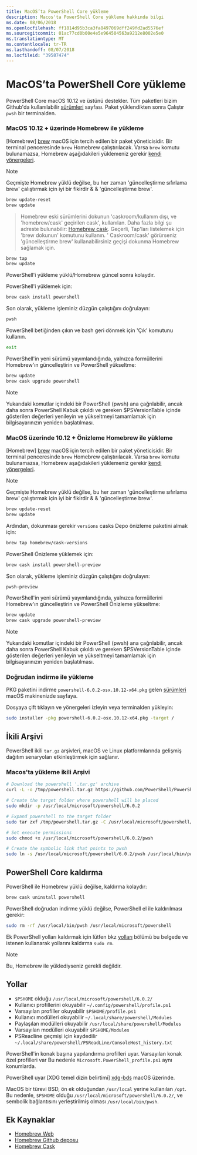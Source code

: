 ```yaml
---
title: MacOS’ta PowerShell Core yükleme
description: Macos'ta PowerShell Core yükleme hakkında bilgi
ms.date: 08/06/2018
ms.openlocfilehash: ff1814d95b3ca3fa8497069dff249fd2ad5576ef
ms.sourcegitcommit: 01ac77cd0b00e4e5e964504563a9212e8002e5e0
ms.translationtype: MT
ms.contentlocale: tr-TR
ms.lasthandoff: 08/07/2018
ms.locfileid: "39587474"
---
```

# <a name="installing-powershell-core-on-macos"></a>MacOS’ta PowerShell Core yükleme

PowerShell Core macOS 10.12 ve üstünü destekler.
Tüm paketleri bizim Github'da kullanılabilir [sürümleri][] sayfası.
Paket yüklendikten sonra Çalıştır `pwsh` bir terminalden.

### <a name="installation-via-homebrew-on-macos-1012"></a>MacOS 10.12 + üzerinde Homebrew ile yükleme

[Homebrew] [ brew] macOS için tercih edilen bir paket yöneticisidir.
Bir terminal penceresinde `brew` Homebrew çalıştırılacak.  Varsa `brew` komutu bulunamazsa, Homebrew aşağıdakileri yüklemeniz gerekir [kendi yönergeleri][brew].

> [!NOTE]
> Geçmişte Homebrew yüklü değilse, bu her zaman 'güncelleştirme sıfırlama brew' çalıştırmak için iyi bir fikirdir & & 'güncelleştirme brew'.
```sh
brew update-reset
brew update
```

> Homebrew eski sürümlerini dokunun 'caskroom/kullanım dışı, ve 'homebrew/cask' geçirilen cask', kullanılan.  Daha fazla bilgi şu adreste bulunabilir: [Homebrew cask][cask]. Geçerli, Tap'ları listelemek için 'brew dokunun' komutunu kullanın.  ' Caskroom/cask' görürseniz 'güncelleştirme brew' kullanabilirsiniz geçişi dokunma Homebrew sağlamak için.

```sh
brew tap
brew update
```

PowerShell'i yükleme yüklü/Homebrew güncel sonra kolaydır.

PowerShell'i yüklemek için:

```sh
brew cask install powershell
```

Son olarak, yükleme işleminiz düzgün çalıştığını doğrulayın:

```sh
pwsh
```

PowerShell betiğinden çıkın ve bash geri dönmek için 'Çık' komutunu kullanın.
```sh
exit
```

PowerShell'in yeni sürümü yayımlandığında, yalnızca formüllerini Homebrew'ın güncelleştirin ve PowerShell yükseltme:

```sh
brew update
brew cask upgrade powershell
```

> [!NOTE]
> Yukarıdaki komutlar içindeki bir PowerShell (pwsh) ana çağrılabilir, ancak daha sonra PowerShell Kabuk çıkıldı ve gereken $PSVersionTable içinde gösterilen değerleri yenileyin ve yükseltmeyi tamamlamak için bilgisayarınızın yeniden başlatılması.

### <a name="installing-preview-via-homebrew-on-macos-1012"></a>MacOS üzerinde 10.12 + Önizleme Homebrew ile yükleme

[Homebrew] [ brew] macOS için tercih edilen bir paket yöneticisidir.
Bir terminal penceresinde `brew` Homebrew çalıştırılacak.  Varsa `brew` komutu bulunamazsa, Homebrew aşağıdakileri yüklemeniz gerekir [kendi yönergeleri][brew].

> [!NOTE]
> Geçmişte Homebrew yüklü değilse, bu her zaman 'güncelleştirme sıfırlama brew' çalıştırmak için iyi bir fikirdir & & 'güncelleştirme brew'.
```sh
brew update-reset
brew update
```

Ardından, dokunması gerekir `versions` casks Depo önizleme paketini almak için:

```sh
brew tap homebrew/cask-versions
```

PowerShell Önizleme yüklemek için:

```sh
brew cask install powershell-preview
```

Son olarak, yükleme işleminiz düzgün çalıştığını doğrulayın:

```sh
pwsh-preview
```

PowerShell'in yeni sürümü yayımlandığında, yalnızca formüllerini Homebrew'ın güncelleştirin ve PowerShell Önizleme yükseltme:

```sh
brew update
brew cask upgrade powershell-preview
```

> [!NOTE]
> Yukarıdaki komutlar içindeki bir PowerShell (pwsh) ana çağrılabilir, ancak daha sonra PowerShell Kabuk çıkıldı ve gereken $PSVersionTable içinde gösterilen değerleri yenileyin ve yükseltmeyi tamamlamak için bilgisayarınızın yeniden başlatılması.

### <a name="installation-via-direct-download"></a>Doğrudan indirme ile yükleme

PKG paketini indirme `powershell-6.0.2-osx.10.12-x64.pkg` gelen [sürümleri][] macOS makinenizde sayfaya.

Dosyaya çift tıklayın ve yönergeleri izleyin veya terminalden yükleyin:

```sh
sudo installer -pkg powershell-6.0.2-osx.10.12-x64.pkg -target /
```

## <a name="binary-archives"></a>İkili Arşivi

PowerShell ikili `tar.gz` arşivleri, macOS ve Linux platformlarında gelişmiş dağıtım senaryoları etkinleştirmek için sağlanır.

### <a name="installing-binary-archives-on-macos"></a>Macos'ta yükleme ikili Arşivi

```sh
# Download the powershell '.tar.gz' archive
curl -L -o /tmp/powershell.tar.gz https://github.com/PowerShell/PowerShell/releases/download/v6.0.2/powershell-6.0.2-osx-x64.tar.gz

# Create the target folder where powershell will be placed
sudo mkdir -p /usr/local/microsoft/powershell/6.0.2

# Expand powershell to the target folder
sudo tar zxf /tmp/powershell.tar.gz -C /usr/local/microsoft/powershell/6.0.2

# Set execute permissions
sudo chmod +x /usr/local/microsoft/powershell/6.0.2/pwsh

# Create the symbolic link that points to pwsh
sudo ln -s /usr/local/microsoft/powershell/6.0.2/pwsh /usr/local/bin/pwsh
```

## <a name="uninstalling-powershell-core"></a>PowerShell Core kaldırma

PowerShell ile Homebrew yüklü değilse, kaldırma kolaydır:

```sh
brew cask uninstall powershell
```

PowerShell doğrudan indirme yüklü değilse, PowerShell el ile kaldırılması gerekir:

```sh
sudo rm -rf /usr/local/bin/pwsh /usr/local/microsoft/powershell
```

Ek PowerShell yolları kaldırmak için lütfen bkz [yolları][] bölümü bu belgede ve istenen kullanarak yollarını kaldırma `sudo rm`.

> [!NOTE]
> Bu, Homebrew ile yüklediyseniz gerekli değildir.

[Yolları]:#paths

## <a name="paths"></a>Yollar

* `$PSHOME` olduğu `/usr/local/microsoft/powershell/6.0.2/`
* Kullanıcı profillerini okuyabilir `~/.config/powershell/profile.ps1`
* Varsayılan profiller okuyabilir `$PSHOME/profile.ps1`
* Kullanıcı modülleri okuyabilir `~/.local/share/powershell/Modules`
* Paylaşılan modülleri okuyabilir `/usr/local/share/powershell/Modules`
* Varsayılan modülleri okuyabilir `$PSHOME/Modules`
* PSReadline geçmişi için kaydedilir `~/.local/share/powershell/PSReadLine/ConsoleHost_history.txt`

PowerShell'in konak başına yapılandırma profilleri uyar.
Varsayılan konak özel profilleri var Bu nedenle `Microsoft.PowerShell_profile.ps1` aynı konumlarda.

PowerShell uyar [XDG temel dizin belirtimi] [ xdg-bds] macOS üzerinde.

MacOS bir türevi BSD, ön ek olduğundan `/usr/local` yerine kullanılan `/opt`.
Bu nedenle, `$PSHOME` olduğu `/usr/local/microsoft/powershell/6.0.2/`, ve sembolik bağlantısını yerleştirilmiş olması `/usr/local/bin/pwsh`.

## <a name="additional-resources"></a>Ek Kaynaklar

* [Homebrew Web][brew]
* [Homebrew Github deposu][GitHub]
* [Homebrew Cask][cask]


[brew]: http://brew.sh/
[GitHub]: https://github.com/Homebrew
[Cask]: https://github.com/Homebrew/homebrew-cask
[sürümleri]: https://github.com/PowerShell/PowerShell/releases/latest
[xdg-bds]: https://specifications.freedesktop.org/basedir-spec/basedir-spec-latest.html

